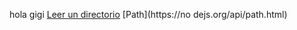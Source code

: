 hola gigi
 [Leer un directorio](https://nodejs.org/api/fs.html#fs_fs_readdir_path_options_callback)
 [Path](https://no dejs.org/api/path.html)
